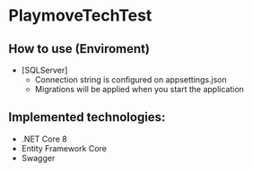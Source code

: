 # PlaymoveTechTest

## How to use (Enviroment)

- [SQLServer]
  - Connection string is configured on appsettings.json
  - Migrations will be applied when you start the application

## Implemented technologies:

- .NET Core 8
- Entity Framework Core
- Swagger
